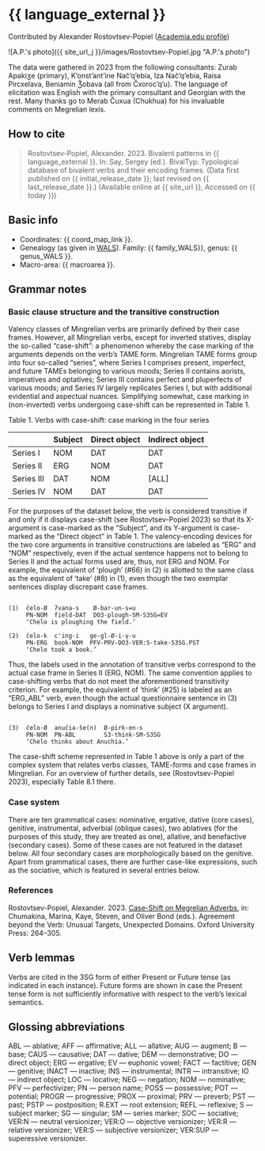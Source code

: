 # {{ language_external }}
Contributed by Alexander Rostovtsev-Popiel ([Academia.edu profile](https://uni-mainz.academia.edu/AlexPopiel))

![A.P.'s photo]({{ site_url_j }}/images/Rostovtsev-Popiel.jpg "A.P.'s photo")

The data were gathered in 2023 from the following consultants: Zurab Apakiʒe (primary), K’onst’ant’ine Nač’q’ebia, Iza Nač’q’ebia, Raisa Pircxelava, Beniamin Ǯobava (all from Čxoroc’q’u). The language of elicitation was English with the primary consultant and Georgian with the rest. Many thanks go to Merab Čuxua (Chukhua) for his invaluable comments on Megrelian lexis.

## How to cite
> Rostovtsev-Popiel, Alexander. 2023. Bivalent patterns in {{ language_external }}. 
> In: Say, Sergey (ed.). BivalTyp: 
> Typological database of bivalent verbs and their encoding frames. 
> (Data first published on {{ initial_release_date }}; last revised on {{ last_release_date }}.) 
> (Available online at {{ site_url }}, Accessed on {{ today }})

## Basic info
- Coordinates: {{ coord_map_link }}.
- Genealogy (as given in [WALS](https://wals.info/)). Family: {{ family_WALS}}, genus: {{ genus_WALS }}.
- Macro-area: {{ macroarea }}.

## Grammar notes

### Basic clause structure and the transitive construction

Valency classes of Mingrelian verbs are primarily defined by their case frames. However, all Mingrelian verbs, except for inverted statives, display the so-called “case-shift”: a phenomenon whereby the case marking of the arguments depends on the verb’s TAME form. Mingrelian TAME forms group into four so-called “series”, where Series I comprises present, imperfect, and future TAMEs belonging to various moods; Series II contains aorists, imperatives and optatives; Series III contains perfect and pluperfects of various moods; and Series IV largely replicates Series I, but with additional evidential and aspectual nuances. Simplifying somewhat, case marking in (non-inverted) verbs undergoing case-shift can be represented in Table 1.

Table 1. Verbs with case-shift: case marking in the four series

<div class="before-table"></div>

|            | Subject | Direct object | Indirect object |
| ---------- | ------- | ------------- | --------------- |
| Series I   | NOM     | DAT           | DAT             |
| Series II  | ERG     | NOM           | DAT             |
| Series III | DAT     | NOM           | [ALL]           |
| Series IV  | NOM     | DAT           | DAT             |

For the purposes of the dataset below, the verb is considered transitive if and only if it displays case-shift (see Rostovtsev-Popiel 2023) so that its X-argument is case-marked as the “Subject”, and its Y-argument is case-marked as the “Direct object” in Table 1. The valency-encoding devices for the two core arguments in transitive constructions are labeled as “ERG” and “NOM” respectively, even if the actual sentence happens not to belong to Series II and the actual forms used are, thus, not ERG and NOM. For example, the equivalent of ‘plough’ (#66) in (2) is allotted to the same class as the equivalent of ‘take’ (#8) in (1), even though the two exemplar sentences display discrepant case frames.

```

(1)  čelo-Ø  ʔvana-s    Ø-bar-un-s=u
     PN-NOM  field-DAT  DO3-plough-SM-S3SG=EV
     ‘Chelo is ploughing the field.’

(2)  čelo-k  c'ing-i   ge-gl-Ø-i-γ-u
     PN-ERG  book-NOM  PFV-PRV-DO3-VER:S-take-S3SG.PST
     ‘Chelo took a book.’

```

Thus, the labels used in the annotation of transitive verbs correspond to the actual case frame in Series II (ERG, NOM). The same convention applies to case-shifting verbs that do not meet the aforementioned transitivity criterion. For example, the equivalent of ‘think’ (#25) is labeled as an “ERG_ABL” verb, even though the actual questionnaire sentence in (3) belongs to Series I and displays a nominative subject (X argument).

```

(3)  čelo-Ø  anučia-še(n)  Ø-pirk-en-s
     PN-NOM  PN-ABL        S3-think-SM-S3SG
     ‘Chelo thinks about Anuchia.’

```

The case-shift scheme represented in Table 1 above is only a part of the complex system that relates verbs classes, TAME-forms and case frames in Mingrelian. For an overview of further details, see (Rostovtsev-Popiel 2023), especially Table 8.1 there.

### Case system

There are ten grammatical cases: nominative, ergative, dative (core cases), genitive, instrumental, adverbial (oblique cases), two ablatives (for the purposes of this study, they are treated as one), allative, and benefactive (secondary cases). Some of these cases are not featured in the dataset below. All four secondary cases are morphologically based on the genitive. Apart from grammatical cases, there are further case-like expressions, such as the sociative, which is featured in several entries below.

### References
Rostovtsev-Popiel, Alexander. 2023. [Case-Shift on Megrelian Adverbs](https://academic.oup.com/book/55286/chapter/428698641), in: Chumakina, Marina, Kaye, Steven, and Oliver Bond (eds.). Agreement beyond the Verb: Unusual Targets, Unexpected Domains. Oxford University Press: 264–305.

## Verb lemmas

Verbs are cited in the 3SG form of either Present or Future tense (as indicated in each instance). Future forms are shown in case the Present tense form is not sufficiently informative with respect to the verb’s lexical semantics.

## Glossing abbreviations

ABL — ablative; AFF — affirmative; ALL — allative; AUG — augment; B — base; CAUS — causative; DAT — dative; DEM — demonstrative; DO — direct object; ERG — ergative; EV — euphonic vowel; FACT — factitive; GEN — genitive; INACT — inactive; INS — instrumental; INTR — intransitive; IO — indirect object; LOC — locative; NEG — negation; NOM — nominative; PFV — perfectivizer; PN — person name; POSS — possessive; POT — potential; PROGR — progressive; PROX — proximal; PRV — preverb; PST — past; PSTP — postposition; R.EXT — root extension; REFL — reflexive; S — subject marker; SG — singular; SM — series marker; SOC — sociative; VER:N — neutral versionizer; VER:O — objective versionizer; VER:R — relative versionizer; VER:S — subjective versionizer; VER:SUP — superessive versionizer.
